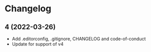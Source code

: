 # Changelog

## 4 (2022-03-26)

* Add .editorconfig, .gitignore, CHANGELOG and code-of-conduct
* Update for support of v4
